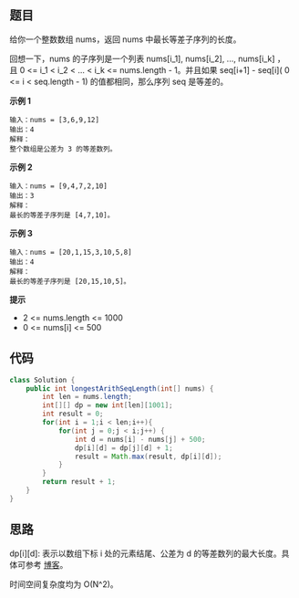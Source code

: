 ## 题目
给你一个整数数组 nums，返回 nums 中最长等差子序列的长度。

回想一下，nums 的子序列是一个列表 nums[i_1], nums[i_2], ..., nums[i_k] ，且 0 <= i_1 < i_2 < ... < i_k <= nums.length - 1。并且如果 seq[i+1] - seq[i]( 0 <= i < seq.length - 1) 的值都相同，那么序列 seq 是等差的。

**示例 1**
```
输入：nums = [3,6,9,12]
输出：4
解释： 
整个数组是公差为 3 的等差数列。
```

**示例 2**
```
输入：nums = [9,4,7,2,10]
输出：3
解释：
最长的等差子序列是 [4,7,10]。
```

**示例 3**
```
输入：nums = [20,1,15,3,10,5,8]
输出：4
解释：
最长的等差子序列是 [20,15,10,5]。
```

**提示**
* 2 <= nums.length <= 1000
* 0 <= nums[i] <= 500

## 代码
```JAVA
class Solution {
    public int longestArithSeqLength(int[] nums) {
        int len = nums.length;
        int[][] dp = new int[len][1001];
        int result = 0;
        for(int i = 1;i < len;i++){
            for(int j = 0;j < i;j++) {
                int d = nums[i] - nums[j] + 500;
                dp[i][d] = dp[j][d] + 1;
                result = Math.max(result, dp[i][d]);
            }
        }
        return result + 1;
    }
}
```

## 思路

dp[i][d]: 表示以数组下标 i 处的元素结尾、公差为 d 的等差数列的最大长度。具体可参考 [博客](https://leetcode.cn/problems/longest-arithmetic-subsequence/solution/zui-chang-deng-chai-shu-lie-by-zai-jian-u21ci/)。

时间空间复杂度均为 O(N^2)。
